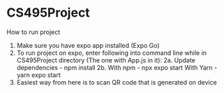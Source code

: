 # CS495Project
How to run project
1. Make sure you have expo app installed (Expo Go)
2. To run project on expo, enter following into command line while in CS495Project directory (The one with App.js in it):
    2a. Update dependencies - npm install
    2b. With npm - npx expo start
        With Yarn - yarn expo start
3. Easiest way from here is to scan QR code that is generated on device